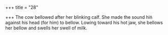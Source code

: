 +++
title = "28"

+++
The cow bellowed after her blinking calf. She made the sound hiṅ against his head (for him) to bellow.
Lowing toward his hot jaw, she bellows her bellow and swells her swell  of milk.